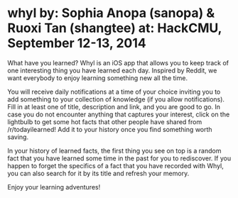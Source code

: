 whyl
by: Sophia Anopa (sanopa) & Ruoxi Tan (shangtee)
at: HackCMU, September 12-13, 2014
====
  What have you learned? Whyl is an iOS app that allows you to keep track of one interesting thing you have learned each day. Inspired by Reddit, we want everybody to enjoy learning something new all the time.

  You will receive daily notifications at a time of your choice inviting you to add something to your collection of knowledge (if you allow notifications). Fill in at least one of title, description and link, and you are good to go. In case you do not encounter anything that captures your interest, click on the lightbulb to get some hot facts that other people have shared from /r/todayilearned! Add it to your history once you find something worth saving.

  In your history of learned facts, the first thing you see on top is a random fact that you have learned some time in the past for you to rediscover. If you happen to forget the specifics of a fact that you have recorded with Whyl, you can also search for it by its title and refresh your memory.

  Enjoy your learning adventures!
